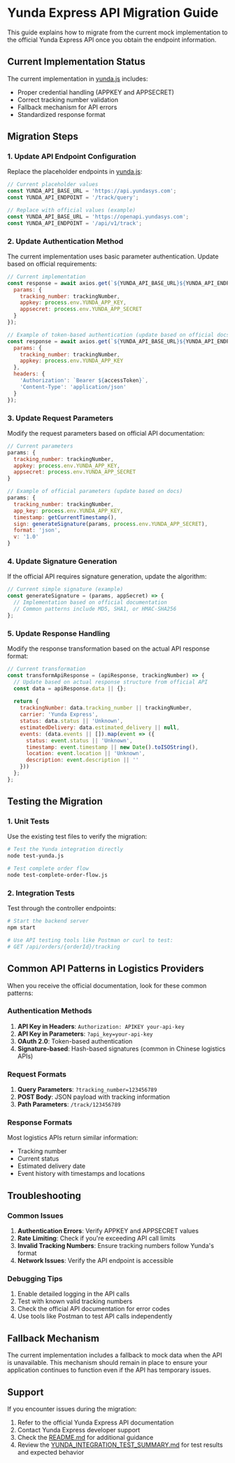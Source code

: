 # Yunda Express API Migration Guide

This guide explains how to migrate from the current mock implementation to the official Yunda Express API once you obtain the endpoint information.

## Current Implementation Status

The current implementation in [yunda.js](file://c:\02WorkSpace\SourceCode\MimiProgram\backend\utils\logistics\yunda.js) includes:
- Proper credential handling (APPKEY and APPSECRET)
- Correct tracking number validation
- Fallback mechanism for API errors
- Standardized response format

## Migration Steps

### 1. Update API Endpoint Configuration

Replace the placeholder endpoints in [yunda.js](file://c:\02WorkSpace\SourceCode\MimiProgram\backend\utils\logistics\yunda.js):

```javascript
// Current placeholder values
const YUNDA_API_BASE_URL = 'https://api.yundasys.com';
const YUNDA_API_ENDPOINT = '/track/query';

// Replace with official values (example)
const YUNDA_API_BASE_URL = 'https://openapi.yundasys.com';
const YUNDA_API_ENDPOINT = '/api/v1/track';
```

### 2. Update Authentication Method

The current implementation uses basic parameter authentication. Update based on official requirements:

```javascript
// Current implementation
const response = await axios.get(`${YUNDA_API_BASE_URL}${YUNDA_API_ENDPOINT}`, {
  params: {
    tracking_number: trackingNumber,
    appkey: process.env.YUNDA_APP_KEY,
    appsecret: process.env.YUNDA_APP_SECRET
  }
});

// Example of token-based authentication (update based on official docs)
const response = await axios.get(`${YUNDA_API_BASE_URL}${YUNDA_API_ENDPOINT}`, {
  params: {
    tracking_number: trackingNumber,
    appkey: process.env.YUNDA_APP_KEY
  },
  headers: {
    'Authorization': `Bearer ${accessToken}`,
    'Content-Type': 'application/json'
  }
});
```

### 3. Update Request Parameters

Modify the request parameters based on official API documentation:

```javascript
// Current parameters
params: {
  tracking_number: trackingNumber,
  appkey: process.env.YUNDA_APP_KEY,
  appsecret: process.env.YUNDA_APP_SECRET
}

// Example of official parameters (update based on docs)
params: {
  tracking_number: trackingNumber,
  app_key: process.env.YUNDA_APP_KEY,
  timestamp: getCurrentTimestamp(),
  sign: generateSignature(params, process.env.YUNDA_APP_SECRET),
  format: 'json',
  v: '1.0'
}
```

### 4. Update Signature Generation

If the official API requires signature generation, update the algorithm:

```javascript
// Current simple signature (example)
const generateSignature = (params, appSecret) => {
  // Implementation based on official documentation
  // Common patterns include MD5, SHA1, or HMAC-SHA256
};
```

### 5. Update Response Handling

Modify the response transformation based on the actual API response format:

```javascript
// Current transformation
const transformApiResponse = (apiResponse, trackingNumber) => {
  // Update based on actual response structure from official API
  const data = apiResponse.data || {};
  
  return {
    trackingNumber: data.tracking_number || trackingNumber,
    carrier: 'Yunda Express',
    status: data.status || 'Unknown',
    estimatedDelivery: data.estimated_delivery || null,
    events: (data.events || []).map(event => ({
      status: event.status || 'Unknown',
      timestamp: event.timestamp || new Date().toISOString(),
      location: event.location || 'Unknown',
      description: event.description || ''
    }))
  };
};
```

## Testing the Migration

### 1. Unit Tests

Use the existing test files to verify the migration:

```bash
# Test the Yunda integration directly
node test-yunda.js

# Test complete order flow
node test-complete-order-flow.js
```

### 2. Integration Tests

Test through the controller endpoints:

```bash
# Start the backend server
npm start

# Use API testing tools like Postman or curl to test:
# GET /api/orders/{orderId}/tracking
```

## Common API Patterns in Logistics Providers

When you receive the official documentation, look for these common patterns:

### Authentication Methods
1. **API Key in Headers**: `Authorization: APIKEY your-api-key`
2. **API Key in Parameters**: `?api_key=your-api-key`
3. **OAuth 2.0**: Token-based authentication
4. **Signature-based**: Hash-based signatures (common in Chinese logistics APIs)

### Request Formats
1. **Query Parameters**: `?tracking_number=123456789`
2. **POST Body**: JSON payload with tracking information
3. **Path Parameters**: `/track/123456789`

### Response Formats
Most logistics APIs return similar information:
- Tracking number
- Current status
- Estimated delivery date
- Event history with timestamps and locations

## Troubleshooting

### Common Issues
1. **Authentication Errors**: Verify APPKEY and APPSECRET values
2. **Rate Limiting**: Check if you're exceeding API call limits
3. **Invalid Tracking Numbers**: Ensure tracking numbers follow Yunda's format
4. **Network Issues**: Verify the API endpoint is accessible

### Debugging Tips
1. Enable detailed logging in the API calls
2. Test with known valid tracking numbers
3. Check the official API documentation for error codes
4. Use tools like Postman to test API calls independently

## Fallback Mechanism

The current implementation includes a fallback to mock data when the API is unavailable. This mechanism should remain in place to ensure your application continues to function even if the API has temporary issues.

## Support

If you encounter issues during the migration:
1. Refer to the official Yunda Express API documentation
2. Contact Yunda Express developer support
3. Check the [README.md](file://c:\02WorkSpace\SourceCode\MimiProgram\backend\utils\logistics\README.md) for additional guidance
4. Review the [YUNDA_INTEGRATION_TEST_SUMMARY.md](file://c:\02WorkSpace\SourceCode\MimiProgram\backend\YUNDA_INTEGRATION_TEST_SUMMARY.md) for test results and expected behavior